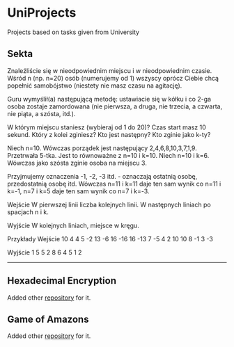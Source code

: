 # UniProjects
Projects based on tasks given from University


## Sekta

Znaleźliście się w nieodpowiednim miejscu i w nieodpowiednim czasie. Wśród n (np. n=20) 
osób (numerujemy od 1) wszyscy oprócz Ciebie chcą popełnić samobójstwo (niestety nie masz czasu na agitację). 

Guru wymyślił(a) następującą metodę: ustawiacie się w kółku i co 2-ga osoba zostaje 
zamordowana (nie pierwsza, a druga, nie trzecia, a czwarta, nie piąta, a szósta, itd.). 

W którym miejscu staniesz (wybieraj od 1 do 20)? Czas start masz 10 sekund. 
Który z kolei zginiesz? Kto jest następny? Kto zginie jako k-ty?

Niech n=10. Wówczas porządek jest następujący 2,4,6,8,10,3,7,1,9.
Przetrwała 5-tka. Jest to równoważne z n=10 i k=10. Niech n=10 i k=6. 
Wówczas jako szósta zginie osoba na miejscu 3. 

Przyjmujemy oznaczenia -1, -2, -3 itd. - oznaczają ostatnią osobę, 
przedostatnią osobę itd. Wówczas
n=11 i k=11 daje ten sam wynik co n=11 i k=-1,
n=7 i k=5 daje ten sam wynik co n=7 i k=-3.

Wejście
W pierwszej linii liczba kolejnych linii.
W następnych liniach po spacjach n i k.

Wyjście
W kolejnych liniach, miejsce w kręgu.


Przykłady
Wejście
10
4 4
5 -2
13 -6
16 -16
16 -13
7 -5
4 2
10 10
8 -1
3 -3

Wyjście
1
5
5
2
8
6
4
5
1
2

-----------------------------------------------------

## Hexadecimal Encryption

Added other [repository](https://github.com/sawickicezary/HexadecimalEncryption) for it.

## Game of Amazons

Added other [repository](https://github.com/sawickicezary/GameOfAmazon) for it. 

